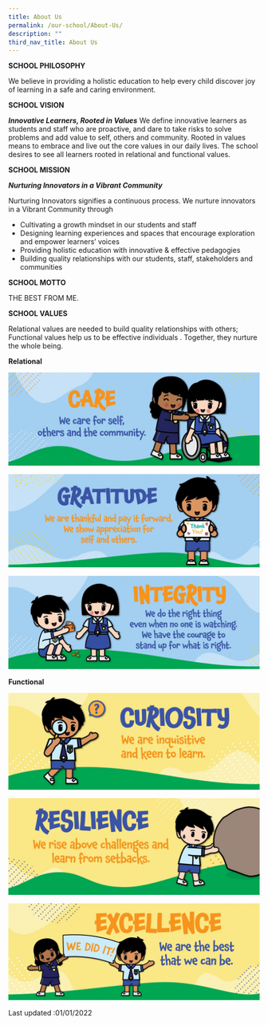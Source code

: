 ```yaml
---
title: About Us
permalink: /our-school/About-Us/
description: ""
third_nav_title: About Us
---
```

**SCHOOL PHILOSOPHY**

We believe in providing a holistic education to help every child discover joy of learning in a safe and caring environment.
  
**SCHOOL VISION**

***Innovative Learners, Rooted in Values***
We define innovative learners as students and staff who are proactive, and dare to take risks to solve problems and add value to self, others and community. Rooted in values means to embrace and live out the core values in our daily lives. The school desires to see all learners rooted in relational and functional values. 

**SCHOOL MISSION**

***Nurturing Innovators in a Vibrant Community***

Nurturing Innovators signifies a continuous process. We nurture innovators in a Vibrant Community through 

* Cultivating a growth mindset in our students and staff
* Designing learning experiences and spaces that encourage exploration and empower learners’ voices
* Providing holistic education with innovative & effective pedagogies
* Building quality relationships with our students, staff, stakeholders and communities

**SCHOOL MOTTO**

THE BEST FROM ME.

**SCHOOL VALUES**
  
Relational values are needed to build quality relationships with others; Functional values help us to be effective individuals . Together, they nurture the whole being.
  
**Relational**

![](/images/SPS_Wall%20Mural_FA-06.jpg)

![](/images/SPS_Wall%20Mural_FA-05.jpg)

![](/images/SPS_Wall%20Mural_FA-04.jpg)

**Functional**

![](/images/SPS_Wall%20Mural_FA-01.jpg)

![](/images/SPS_Wall%20Mural_FA-03.jpg)

![](/images/SPS_Wall%20Mural_FA-02.jpg)

Last updated :01/01/2022